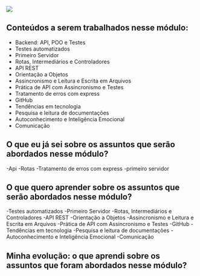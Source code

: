 ![](https://i.imgur.com/xG74tOh.png)

## Conteúdos a serem trabalhados nesse módulo:

- Backend: API, POO e Testes
- Testes automatizados
- Primeiro Servidor
- Rotas, Intermediários e Controladores
- API REST
- Orientação a Objetos
- Assincronismo e Leitura e Escrita em Arquivos
- Prática de API com Assincronismo e Testes
- Tratamento de erros com express
- GitHub
- Tendências em tecnologia
- Pesquisa e leitura de documentações
- Autoconhecimento e Inteligência Emocional
- Comunicação

## O que eu já sei sobre os assuntos que serão abordados nesse módulo?

-Api
-Rotas
-Tratamento de erros com express
-primeiro servidor

## O que quero aprender sobre os assuntos que serão abordados nesse módulo?

-Testes automatizados
-Primeiro Servidor
-Rotas, Intermediários e Controladores
-API REST
-Orientação a Objetos
-Assincronismo e Leitura e Escrita em Arquivos
-Prática de API com Assincronismo e Testes
-GitHub
-Tendências em tecnologia
-Pesquisa e leitura de documentações
-Autoconhecimento e Inteligência Emocional
-Comunicação

## Minha evolução: o que aprendi sobre os assuntos que foram abordados nesse módulo?
